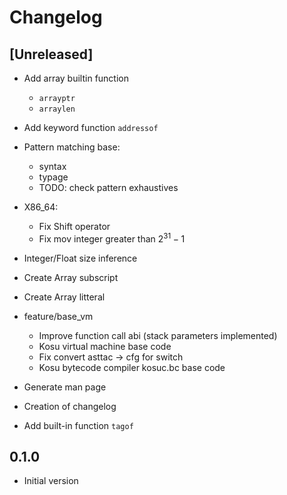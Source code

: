 # Changelog

## **[Unreleased]**

- Add array builtin function
    - ```arrayptr```
    - ```arraylen```

- Add keyword function ```addressof```

- Pattern matching base:
    - syntax
    - typage
    - TODO: check pattern exhaustives

- X86_64: 
    - Fix Shift operator
    - Fix mov integer greater than $2^{31} - 1$

- Integer/Float size inference

- Create Array subscript

- Create Array litteral

- feature/base_vm
    - Improve function call abi (stack parameters implemented)
    - Kosu virtual machine base code
    - Fix convert asttac -> cfg for switch
    - Kosu bytecode compiler kosuc.bc base code
    

- Generate man page

- Creation of changelog
- Add built-in function ```tagof```

## **0.1.0**

- Initial version